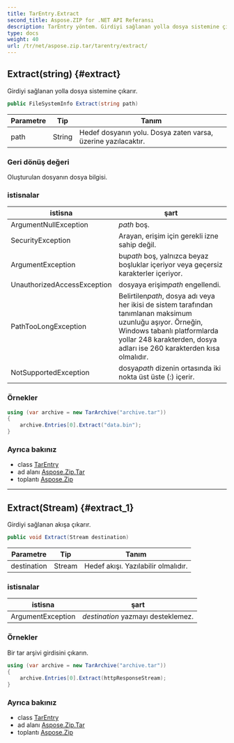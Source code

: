 ```yaml
---
title: TarEntry.Extract
second_title: Aspose.ZIP for .NET API Referansı
description: TarEntry yöntem. Girdiyi sağlanan yolla dosya sistemine çıkarır.
type: docs
weight: 40
url: /tr/net/aspose.zip.tar/tarentry/extract/
---
```

## Extract(string) {#extract}

Girdiyi sağlanan yolla dosya sistemine çıkarır.

```csharp
public FileSystemInfo Extract(string path)
```

| Parametre | Tip | Tanım |
| --- | --- | --- |
| path | String | Hedef dosyanın yolu. Dosya zaten varsa, üzerine yazılacaktır. |

### Geri dönüş değeri

Oluşturulan dosyanın dosya bilgisi.

### istisnalar

| istisna | şart |
| --- | --- |
| ArgumentNullException | *path* boş. |
| SecurityException | Arayan, erişim için gerekli izne sahip değil. |
| ArgumentException | bu*path* boş, yalnızca beyaz boşluklar içeriyor veya geçersiz karakterler içeriyor. |
| UnauthorizedAccessException | dosyaya erişim*path* engellendi. |
| PathTooLongException | Belirtilen*path*, dosya adı veya her ikisi de sistem tarafından tanımlanan maksimum uzunluğu aşıyor. Örneğin, Windows tabanlı platformlarda yollar 248 karakterden, dosya adları ise 260 karakterden kısa olmalıdır. |
| NotSupportedException | dosya*path* dizenin ortasında iki nokta üst üste (:) içerir. |

### Örnekler

```csharp
using (var archive = new TarArchive("archive.tar"))
{
    archive.Entries[0].Extract("data.bin");
}
```

### Ayrıca bakınız

* class [TarEntry](../)
* ad alanı [Aspose.Zip.Tar](../../tarentry/)
* toplantı [Aspose.Zip](../../../)

---

## Extract(Stream) {#extract_1}

Girdiyi sağlanan akışa çıkarır.

```csharp
public void Extract(Stream destination)
```

| Parametre | Tip | Tanım |
| --- | --- | --- |
| destination | Stream | Hedef akışı. Yazılabilir olmalıdır. |

### istisnalar

| istisna | şart |
| --- | --- |
| ArgumentException | *destination* yazmayı desteklemez. |

### Örnekler

Bir tar arşivi girdisini çıkarın.

```csharp
using (var archive = new TarArchive("archive.tar"))
{
    archive.Entries[0].Extract(httpResponseStream);
}
```

### Ayrıca bakınız

* class [TarEntry](../)
* ad alanı [Aspose.Zip.Tar](../../tarentry/)
* toplantı [Aspose.Zip](../../../)


